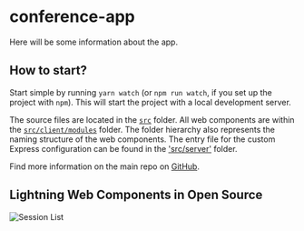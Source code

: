 # conference-app

Here will be some information about the app.

## How to start?

Start simple by running `yarn watch` (or `npm run watch`, if you set up the project with `npm`). This will start the project with a local development server.

The source files are located in the [`src`](./src) folder. All web components are within the [`src/client/modules`](./src/modules) folder. The folder hierarchy also represents the naming structure of the web components. The entry file for the custom Express configuration can be found in the ['src/server'](./src/server) folder.

Find more information on the main repo on [GitHub](https://github.com/muenzpraeger/create-lwc-app).

## Lightning Web Components in Open Source 
![Session List](https://i.imgur.com/lW1Ap8m.png) 
